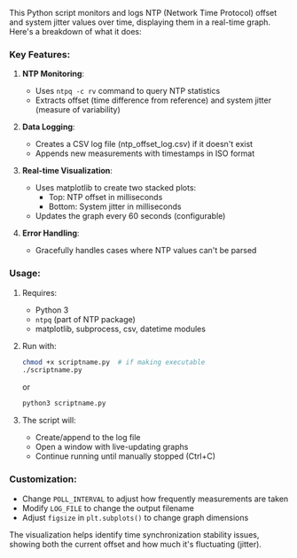 This Python script monitors and logs NTP (Network Time Protocol) offset and system jitter values over time, displaying them in a real-time graph. Here's a breakdown of what it does:

### Key Features:
1. **NTP Monitoring**:
   - Uses `ntpq -c rv` command to query NTP statistics
   - Extracts offset (time difference from reference) and system jitter (measure of variability)

2. **Data Logging**:
   - Creates a CSV log file (ntp_offset_log.csv) if it doesn't exist
   - Appends new measurements with timestamps in ISO format

3. **Real-time Visualization**:
   - Uses matplotlib to create two stacked plots:
     - Top: NTP offset in milliseconds
     - Bottom: System jitter in milliseconds
   - Updates the graph every 60 seconds (configurable)

4. **Error Handling**:
   - Gracefully handles cases where NTP values can't be parsed

### Usage:
1. Requires:
   - Python 3
   - `ntpq` (part of NTP package)
   - matplotlib, subprocess, csv, datetime modules

2. Run with:
   ```bash
   chmod +x scriptname.py  # if making executable
   ./scriptname.py
   ```
   or
   ```bash
   python3 scriptname.py
   ```

3. The script will:
   - Create/append to the log file
   - Open a window with live-updating graphs
   - Continue running until manually stopped (Ctrl+C)

### Customization:
- Change `POLL_INTERVAL` to adjust how frequently measurements are taken
- Modify `LOG_FILE` to change the output filename
- Adjust `figsize` in `plt.subplots()` to change graph dimensions

The visualization helps identify time synchronization stability issues, showing both the current offset and how much it's fluctuating (jitter).
